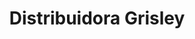 ---
title: "Distribuidora Grisley"
url: /santiago-de-los-caballeros/distribuidora-grisley/
shop: Allgemein
---